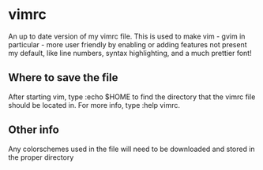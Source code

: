 # vimrc
An up to date version of my vimrc file.  This is used to make vim - gvim in particular - more user friendly by enabling or adding features not present my default, like line numbers, syntax highlighting, and a much prettier font!

## Where to save the file

After starting vim, type :echo $HOME to find the directory that the vimrc file should be located in.  For more info, type :help vimrc.

## Other info

Any colorschemes used in the file will need to be downloaded and stored in the proper directory
